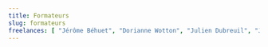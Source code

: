 ```yaml
---
title: Formateurs
slug: formateurs
freelances: [ "Jérôme Béhuet", "Dorianne Wotton", "Julien Dubreuil", "Julien Tant", "Régis Millet", "Sébastien Fieloux" ]
---
```


<!-- Les formateurs font des trucs super cools ! -->
